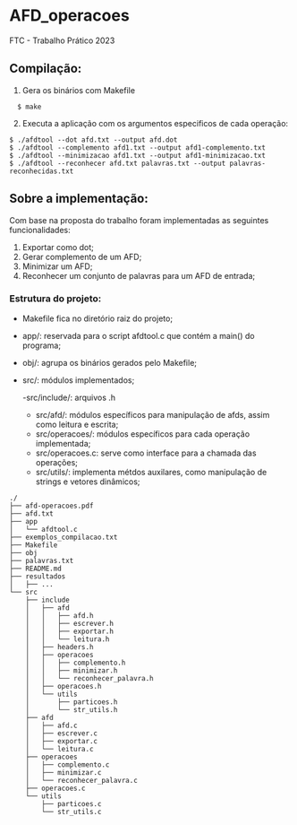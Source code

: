 # AFD_operacoes

FTC - Trabalho Prático 2023

## Compilação:
1) Gera os binários com Makefile
  ```
    $ make
  ```

2) Executa a aplicação com os argumentos especificos de cada operação:
  ```
  $ ./afdtool --dot afd.txt --output afd.dot
  $ ./afdtool --complemento afd1.txt --output afd1-complemento.txt
  $ ./afdtool --minimizacao afd1.txt --output afd1-minimizacao.txt
  $ ./afdtool --reconhecer afd.txt palavras.txt --output palavras-reconhecidas.txt
  ```

## Sobre a implementação:

Com base na proposta do trabalho foram implementadas as seguintes funcionalidades:

  1) Exportar como dot;
  2) Gerar complemento de um AFD;
  3) Minimizar um AFD;
  4) Reconhecer um conjunto de palavras para um AFD de entrada;
  
 ### Estrutura do projeto:
 
  - Makefile fica no diretório raiz do projeto;
  - app/: reservada para o script afdtool.c que contém a main() do programa;
  - obj/: agrupa os binários gerados pelo Makefile;
  
  - src/: módulos implementados;
    
    -src/include/: arquivos .h
    
    - src/afd/: módulos específicos para manipulação de afds, assim como leitura e escrita;
    - src/operacoes/: módulos específicos para cada operação implementada;
    - src/operacoes.c: serve como interface para a chamada das operações;
    - src/utils/: implementa métdos auxilares, como manipulação de strings e vetores dinâmicos;
    
    
  
  
 
```
./
├── afd-operacoes.pdf
├── afd.txt
├── app
│   └── afdtool.c
├── exemplos_compilacao.txt
├── Makefile
├── obj
├── palavras.txt
├── README.md
├── resultados
│   ├── ...
└── src
    ├── include
    │   ├── afd
    │   │   ├── afd.h
    │   │   ├── escrever.h
    │   │   ├── exportar.h
    │   │   └── leitura.h
    │   ├── headers.h
    │   ├── operacoes
    │   │   ├── complemento.h
    │   │   ├── minimizar.h
    │   │   └── reconhecer_palavra.h
    │   ├── operacoes.h
    │   └── utils
    │       ├── particoes.h
    │       └── str_utils.h
    ├── afd
    │   ├── afd.c
    │   ├── escrever.c
    │   ├── exportar.c
    │   └── leitura.c    
    ├── operacoes
    │   ├── complemento.c
    │   ├── minimizar.c
    │   └── reconhecer_palavra.c
    ├── operacoes.c
    └── utils
        ├── particoes.c
        └── str_utils.c
```
 
  
